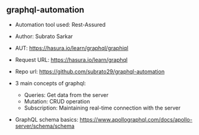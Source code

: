 graphql-automation
----------------------------------------------------

- Automation tool used: Rest-Assured

- Author: Subrato Sarkar

- AUT: https://hasura.io/learn/graphql/graphiql

- Request URL: https://hasura.io/learn/graphql

- Repo url: https://github.com/subrato29/graphql-automation

- 3 main concepts of graphql:
  - Queries: Get data from the server
  - Mutation: CRUD operation
  - Subscription: Maintaining real-time connection with the server
  
 - GraphQL schema basics: https://www.apollographql.com/docs/apollo-server/schema/schema
